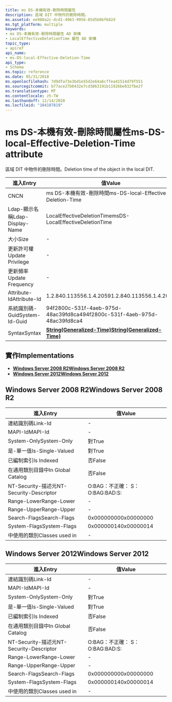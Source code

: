 ```yaml
---
title: ms DS-本機有效-刪除時間屬性
description: 區域 DIT 中物件的刪除時間。
ms.assetid: ee980a2c-dcd1-4963-9956-85d5b0bf682d
ms.tgt_platform: multiple
keywords:
- ms DS-本機有效-刪除時間屬性 AD 架構
- LocalEffectiveDeletionTime 屬性 AD 架構
topic_type:
- apiref
api_name:
- ms-DS-local-Effective-Deletion-Time
api_type:
- Schema
ms.topic: reference
ms.date: 05/31/2018
ms.openlocfilehash: 7d9dfa73e3bd1e55d2e64a6cffea41514d79f551
ms.sourcegitcommit: b77ace27b0432e7cd3863191b11926be032fbe2f
ms.translationtype: MT
ms.contentlocale: zh-TW
ms.lasthandoff: 12/14/2020
ms.locfileid: "104107819"
---
```

# <a name="ms-ds-local-effective-deletion-time-attribute"></a><span data-ttu-id="9193c-105">ms DS-本機有效-刪除時間屬性</span><span class="sxs-lookup"><span data-stu-id="9193c-105">ms-DS-local-Effective-Deletion-Time attribute</span></span>

<span data-ttu-id="9193c-106">區域 DIT 中物件的刪除時間。</span><span class="sxs-lookup"><span data-stu-id="9193c-106">Deletion time of the object in the local DIT.</span></span>



| <span data-ttu-id="9193c-107">進入</span><span class="sxs-lookup"><span data-stu-id="9193c-107">Entry</span></span> | <span data-ttu-id="9193c-108">值</span><span class="sxs-lookup"><span data-stu-id="9193c-108">Value</span></span> |
|-------------------|---------------------------------------------------------------|
| <span data-ttu-id="9193c-109">CN</span><span class="sxs-lookup"><span data-stu-id="9193c-109">CN</span></span>                | <span data-ttu-id="9193c-110">ms DS-本機有效-刪除時間</span><span class="sxs-lookup"><span data-stu-id="9193c-110">ms-DS-local-Effective-Deletion-Time</span></span>                           |
| <span data-ttu-id="9193c-111">Ldap-顯示名稱</span><span class="sxs-lookup"><span data-stu-id="9193c-111">Ldap-Display-Name</span></span> | <span data-ttu-id="9193c-112">LocalEffectiveDeletionTime</span><span class="sxs-lookup"><span data-stu-id="9193c-112">msDS-LocalEffectiveDeletionTime</span></span>                               |
| <span data-ttu-id="9193c-113">大小</span><span class="sxs-lookup"><span data-stu-id="9193c-113">Size</span></span>              | \-                                                            |
| <span data-ttu-id="9193c-114">更新許可權</span><span class="sxs-lookup"><span data-stu-id="9193c-114">Update Privilege</span></span>  | \-                                                            |
| <span data-ttu-id="9193c-115">更新頻率</span><span class="sxs-lookup"><span data-stu-id="9193c-115">Update Frequency</span></span>  | \-                                                            |
| <span data-ttu-id="9193c-116">Attribute-Id</span><span class="sxs-lookup"><span data-stu-id="9193c-116">Attribute-Id</span></span>      | <span data-ttu-id="9193c-117">1.2.840.113556.1.4.2059</span><span class="sxs-lookup"><span data-stu-id="9193c-117">1.2.840.113556.1.4.2059</span></span>                                       |
| <span data-ttu-id="9193c-118">系統識別碼-Guid</span><span class="sxs-lookup"><span data-stu-id="9193c-118">System-Id-Guid</span></span>    | <span data-ttu-id="9193c-119">94f2800c-531f-4aeb-975d-48ac39fd8ca4</span><span class="sxs-lookup"><span data-stu-id="9193c-119">94f2800c-531f-4aeb-975d-48ac39fd8ca4</span></span>                          |
| <span data-ttu-id="9193c-120">Syntax</span><span class="sxs-lookup"><span data-stu-id="9193c-120">Syntax</span></span>            | [<span data-ttu-id="9193c-121">**String(Generalized-Time)**</span><span class="sxs-lookup"><span data-stu-id="9193c-121">**String(Generalized-Time)**</span></span>](s-string-generalized-time.md) |



## <a name="implementations"></a><span data-ttu-id="9193c-122">實作</span><span class="sxs-lookup"><span data-stu-id="9193c-122">Implementations</span></span>

-   [<span data-ttu-id="9193c-123">**Windows Server 2008 R2**</span><span class="sxs-lookup"><span data-stu-id="9193c-123">**Windows Server 2008 R2**</span></span>](#windows-server-2008-r2)
-   [<span data-ttu-id="9193c-124">**Windows Server 2012**</span><span class="sxs-lookup"><span data-stu-id="9193c-124">**Windows Server 2012**</span></span>](#windows-server-2012)

## <a name="windows-server-2008-r2"></a><span data-ttu-id="9193c-125">Windows Server 2008 R2</span><span class="sxs-lookup"><span data-stu-id="9193c-125">Windows Server 2008 R2</span></span>



| <span data-ttu-id="9193c-126">進入</span><span class="sxs-lookup"><span data-stu-id="9193c-126">Entry</span></span> | <span data-ttu-id="9193c-127">值</span><span class="sxs-lookup"><span data-stu-id="9193c-127">Value</span></span> |
|------------------------|--------------|
| <span data-ttu-id="9193c-128">連結識別碼</span><span class="sxs-lookup"><span data-stu-id="9193c-128">Link-Id</span></span>                | \-           |
| <span data-ttu-id="9193c-129">MAPI-Id</span><span class="sxs-lookup"><span data-stu-id="9193c-129">MAPI-Id</span></span>                | \-           |
| <span data-ttu-id="9193c-130">System-Only</span><span class="sxs-lookup"><span data-stu-id="9193c-130">System-Only</span></span>            | <span data-ttu-id="9193c-131">對</span><span class="sxs-lookup"><span data-stu-id="9193c-131">True</span></span>         |
| <span data-ttu-id="9193c-132">是-單一值</span><span class="sxs-lookup"><span data-stu-id="9193c-132">Is-Single-Valued</span></span>       | <span data-ttu-id="9193c-133">對</span><span class="sxs-lookup"><span data-stu-id="9193c-133">True</span></span>         |
| <span data-ttu-id="9193c-134">已編制索引</span><span class="sxs-lookup"><span data-stu-id="9193c-134">Is Indexed</span></span>             | <span data-ttu-id="9193c-135">否</span><span class="sxs-lookup"><span data-stu-id="9193c-135">False</span></span>        |
| <span data-ttu-id="9193c-136">在通用類別目錄中</span><span class="sxs-lookup"><span data-stu-id="9193c-136">In Global Catalog</span></span>      | <span data-ttu-id="9193c-137">否</span><span class="sxs-lookup"><span data-stu-id="9193c-137">False</span></span>        |
| <span data-ttu-id="9193c-138">NT-Security-描述元</span><span class="sxs-lookup"><span data-stu-id="9193c-138">NT-Security-Descriptor</span></span> | <span data-ttu-id="9193c-139">O:BAG：不正確： S：</span><span class="sxs-lookup"><span data-stu-id="9193c-139">O:BAG:BAD:S:</span></span> |
| <span data-ttu-id="9193c-140">Range-Lower</span><span class="sxs-lookup"><span data-stu-id="9193c-140">Range-Lower</span></span>            | \-           |
| <span data-ttu-id="9193c-141">Range-Upper</span><span class="sxs-lookup"><span data-stu-id="9193c-141">Range-Upper</span></span>            | \-           |
| <span data-ttu-id="9193c-142">Search-Flags</span><span class="sxs-lookup"><span data-stu-id="9193c-142">Search-Flags</span></span>           | <span data-ttu-id="9193c-143">0x00000000</span><span class="sxs-lookup"><span data-stu-id="9193c-143">0x00000000</span></span>   |
| <span data-ttu-id="9193c-144">System-Flags</span><span class="sxs-lookup"><span data-stu-id="9193c-144">System-Flags</span></span>           | <span data-ttu-id="9193c-145">0x00000014</span><span class="sxs-lookup"><span data-stu-id="9193c-145">0x00000014</span></span>   |
| <span data-ttu-id="9193c-146">中使用的類別</span><span class="sxs-lookup"><span data-stu-id="9193c-146">Classes used in</span></span>        | \-           |



## <a name="windows-server-2012"></a><span data-ttu-id="9193c-147">Windows Server 2012</span><span class="sxs-lookup"><span data-stu-id="9193c-147">Windows Server 2012</span></span>



| <span data-ttu-id="9193c-148">進入</span><span class="sxs-lookup"><span data-stu-id="9193c-148">Entry</span></span> | <span data-ttu-id="9193c-149">值</span><span class="sxs-lookup"><span data-stu-id="9193c-149">Value</span></span> |
|------------------------|--------------|
| <span data-ttu-id="9193c-150">連結識別碼</span><span class="sxs-lookup"><span data-stu-id="9193c-150">Link-Id</span></span>                | \-           |
| <span data-ttu-id="9193c-151">MAPI-Id</span><span class="sxs-lookup"><span data-stu-id="9193c-151">MAPI-Id</span></span>                | \-           |
| <span data-ttu-id="9193c-152">System-Only</span><span class="sxs-lookup"><span data-stu-id="9193c-152">System-Only</span></span>            | <span data-ttu-id="9193c-153">對</span><span class="sxs-lookup"><span data-stu-id="9193c-153">True</span></span>         |
| <span data-ttu-id="9193c-154">是-單一值</span><span class="sxs-lookup"><span data-stu-id="9193c-154">Is-Single-Valued</span></span>       | <span data-ttu-id="9193c-155">對</span><span class="sxs-lookup"><span data-stu-id="9193c-155">True</span></span>         |
| <span data-ttu-id="9193c-156">已編制索引</span><span class="sxs-lookup"><span data-stu-id="9193c-156">Is Indexed</span></span>             | <span data-ttu-id="9193c-157">否</span><span class="sxs-lookup"><span data-stu-id="9193c-157">False</span></span>        |
| <span data-ttu-id="9193c-158">在通用類別目錄中</span><span class="sxs-lookup"><span data-stu-id="9193c-158">In Global Catalog</span></span>      | <span data-ttu-id="9193c-159">否</span><span class="sxs-lookup"><span data-stu-id="9193c-159">False</span></span>        |
| <span data-ttu-id="9193c-160">NT-Security-描述元</span><span class="sxs-lookup"><span data-stu-id="9193c-160">NT-Security-Descriptor</span></span> | <span data-ttu-id="9193c-161">O:BAG：不正確： S：</span><span class="sxs-lookup"><span data-stu-id="9193c-161">O:BAG:BAD:S:</span></span> |
| <span data-ttu-id="9193c-162">Range-Lower</span><span class="sxs-lookup"><span data-stu-id="9193c-162">Range-Lower</span></span>            | \-           |
| <span data-ttu-id="9193c-163">Range-Upper</span><span class="sxs-lookup"><span data-stu-id="9193c-163">Range-Upper</span></span>            | \-           |
| <span data-ttu-id="9193c-164">Search-Flags</span><span class="sxs-lookup"><span data-stu-id="9193c-164">Search-Flags</span></span>           | <span data-ttu-id="9193c-165">0x00000000</span><span class="sxs-lookup"><span data-stu-id="9193c-165">0x00000000</span></span>   |
| <span data-ttu-id="9193c-166">System-Flags</span><span class="sxs-lookup"><span data-stu-id="9193c-166">System-Flags</span></span>           | <span data-ttu-id="9193c-167">0x00000014</span><span class="sxs-lookup"><span data-stu-id="9193c-167">0x00000014</span></span>   |
| <span data-ttu-id="9193c-168">中使用的類別</span><span class="sxs-lookup"><span data-stu-id="9193c-168">Classes used in</span></span>        | \-           |



 

 




